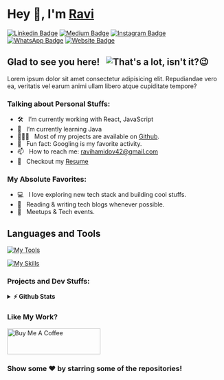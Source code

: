 # Hey 👋, I'm [Ravi](https://github.com/ravihamidov/)

[![Linkedin Badge](https://img.shields.io/badge/-LinkedIn-0e76a8?style=flat-square&logo=Linkedin&logoColor=white)](https://www.linkedin.com/in/ravihamidov/)
[![Medium Badge](https://img.shields.io/badge/-Medium-000000?style=flat-square&logo=Medium&logoColor=white)](https://medium.com/@ravihamidov)
[![Instagram Badge](https://img.shields.io/badge/-Instagram-f35354?style=flat-square&logo=Instagram&logoColor=white)](https://www.instagram.com/ravihamidov/)
[![WhatsApp Badge](https://img.shields.io/badge/-WhatsApp-46ba14?style=flat-square&logo=WhatsApp&logoColor=white)](https://wa.me/+994554962787?text=)
[![Website Badge](https://img.shields.io/badge/Website-3b5998?style=flat-square&logo=google-chrome&logoColor=white)](https://github.com/RaviHamidov)

<!--[![Facebook Badge](https://img.shields.io/badge/-Facebook-2986cc?style=flat-square&logo=Facebook&logoColor=white)](https://www.facebook.com/ravihamidov/)-->

## Glad to see you here! &nbsp; <img title="That's a lot, isn't it?😉" src="https://komarev.com/ghpvc/?username=RaviHamidov&color=228c22&style=flat">

Lorem ipsum dolor sit amet consectetur adipisicing elit. Repudiandae vero ea, veritatis vel earum animi ullam libero atque cupiditate tempore?

### Talking about Personal Stuffs:

- 🛠 &nbsp; I’m currently working with React, JavaScript
- 🚀 &nbsp; I’m currently learning Java
- 👨🏻‍💻 &nbsp; Most of my projects are available on [Github](https://github.com/RaviHamidov?tab=repositories).
- 👾 &nbsp; Fun fact: Googling is my favorite activity.
- 📫 &nbsp; How to reach me: ravihamidov42@gmail.com
- 📝 &nbsp; Checkout my [Resume](https://github.com/ravihamidov/resume-project/raw/main/resumeByRaviHamidov.pdf)

### My Absolute Favorites:

- 💻 &nbsp; I love exploring new tech stack and building cool stuffs.
- 📰 &nbsp; Reading & writing tech blogs whenever possible.
- 🍕 &nbsp; Meetups & Tech events.

## Languages and Tools

[![My Tools](https://skillicons.dev/icons?i=vercel,netlify,devto,heroku,git,github,gitlab,md,bash,vscode,figma&theme=light)](https://skillicons.dev)

[![My Skills](https://skillicons.dev/icons?i=html,css,bootstrap,tailwind,sass,js,react,java&theme=light)](https://skillicons.dev)

### Projects and Dev Stuffs:

<details>	
  <summary><b>⚡ Github Stats</b></summary>

  <br />

  <img height="180em" src="https://github-readme-stats.vercel.app/api?username=ravihamidov&show_icons=true&hide_border=true&&count_private=true&include_all_commits=true" />

  <img height="180em" src="https://github-readme-stats.vercel.app/api/top-langs/?username=ravihamidov&exclude_repo=KNN-Image-Classification&show_icons=true&hide_border=true&layout=compact&langs_count=8"/>

</details>

<div align="left">

### Like My Work?

<a href="https://ko-fi.com/ravihamidov" target="_blank"><img src="https://cdn.buymeacoffee.com/buttons/v2/default-yellow.png" alt="Buy Me A Coffee" height="60px" width="217px" ></a>

### Show some ❤️ by starring some of the repositories!

</div>
